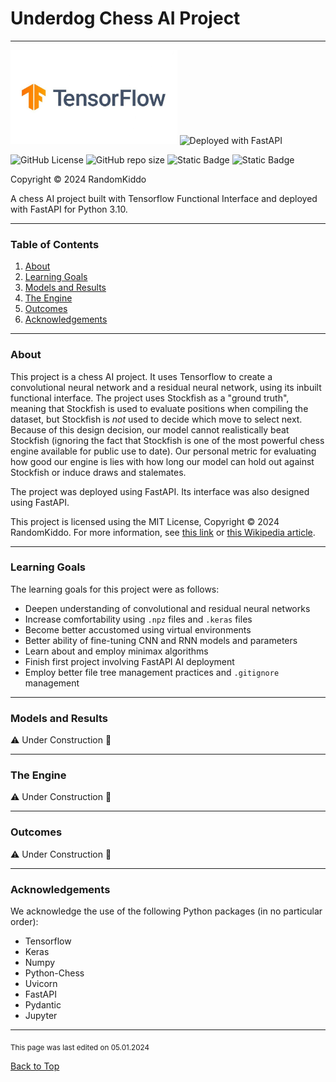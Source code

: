 # Underdog Chess AI Project

___

<img src="imgs/tensorflow-new12552.jpg" alt="Made with Tensorflow" height="150"/> <img src="imgs/FastAPI_b.avif" alt="Deployed with FastAPI" height="150"/>

![GitHub License](https://img.shields.io/github/license/RandomKiddo/Underdog-ChessAI)
![GitHub repo size](https://img.shields.io/github/repo-size/RandomKiddo/Underdog-ChessAI)
![Static Badge](https://img.shields.io/badge/Tensorflow-2.16.1-blue?logo=TensorFlow&logoColor=ff6f00&labelColor=ffffff)
![Static Badge](https://img.shields.io/badge/FastAPI-0.110.3-blue?logo=FastAPI&logoColor=ffffff&labelColor=009688)


Copyright © 2024 RandomKiddo


A chess AI project built with Tensorflow Functional Interface and deployed with FastAPI for Python 3.10. 
___

### Table of Contents

1. [About](#about)
2. [Learning Goals](#learning-goals)
3. [Models and Results](#models-and-results)
4. [The Engine](#the-engine)
5. [Outcomes](#outcomes)
6. [Acknowledgements](#acknowledgements)

___

### About

This project is a chess AI project. It uses Tensorflow to create a convolutional neural network and a residual neural network, using its inbuilt functional interface. The project uses Stockfish as a "ground truth", meaning that Stockfish is used to evaluate positions when compiling the dataset, but Stockfish is *not* used to decide which move to select next. Because of this design decision, our model cannot realistically beat Stockfish (ignoring the fact that Stockfish is one of the most powerful chess engine available for public use to date). Our personal metric for evaluating how good our engine is lies with how long our model can hold out against Stockfish or induce draws and stalemates. 

The project was deployed using FastAPI. Its interface was also designed using FastAPI.

This project is licensed using the MIT License, Copyright © 2024 RandomKiddo.
For more information, see [this link](https://opensource.org/license/mit) or [this Wikipedia article](https://en.wikipedia.org/wiki/MIT_License).

___

### Learning Goals

The learning goals for this project were as follows:

* Deepen understanding of convolutional and residual neural networks
* Increase comfortability using `.npz` files and `.keras` files
* Become better accustomed using virtual environments
* Better ability of fine-tuning CNN and RNN models and parameters
* Learn about and employ minimax algorithms 
* Finish first project involving FastAPI AI deployment
* Employ better file tree management practices and `.gitignore` management

___

### Models and Results

:warning: Under Construction :hammer:

___

### The Engine

:warning: Under Construction :hammer:

___

### Outcomes

:warning: Under Construction :hammer:

___

### Acknowledgements

We acknowledge the use of the following Python packages (in no particular order):
* Tensorflow
* Keras
* Numpy
* Python-Chess
* Uvicorn
* FastAPI
* Pydantic
* Jupyter

___

<sub>This page was last edited on 05.01.2024</sub>

[Back to Top](#underdog-chess-ai-project)
